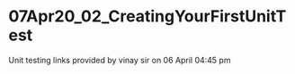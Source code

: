 # 07Apr20_02_CreatingYourFirstUnitTest
Unit testing links provided by vinay sir on 06 April 04:45 pm
